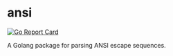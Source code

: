 # ansi
[![Go Report Card](https://goreportcard.com/badge/github.com/ishuah/ansi)](https://goreportcard.com/report/github.com/ishuah/ansi)

A Golang package for parsing ANSI escape sequences.

